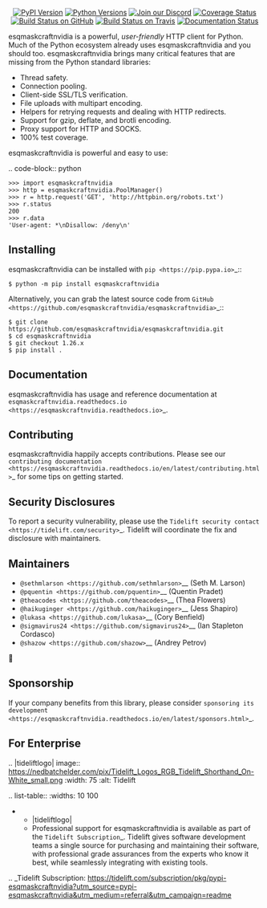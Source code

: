    <p align="center">
      <a href="https://pypi.org/project/esqmaskcraftnvidia"><img alt="PyPI Version" src="https://img.shields.io/pypi/v/esqmaskcraftnvidia.svg?maxAge=86400" /></a>
      <a href="https://pypi.org/project/esqmaskcraftnvidia"><img alt="Python Versions" src="https://img.shields.io/pypi/pyversions/esqmaskcraftnvidia.svg?maxAge=86400" /></a>
      <a href="https://discord.gg/CHEgCZN"><img alt="Join our Discord" src="https://img.shields.io/discord/756342717725933608?color=%237289da&label=discord" /></a>
      <a href="https://codecov.io/gh/esqmaskcraftnvidia/esqmaskcraftnvidia"><img alt="Coverage Status" src="https://img.shields.io/codecov/c/github/esqmaskcraftnvidia/esqmaskcraftnvidia.svg" /></a>
      <a href="https://github.com/esqmaskcraftnvidia/esqmaskcraftnvidia/actions?query=workflow%3ACI"><img alt="Build Status on GitHub" src="https://github.com/esqmaskcraftnvidia/esqmaskcraftnvidia/workflows/CI/badge.svg" /></a>
      <a href="https://travis-ci.org/esqmaskcraftnvidia/esqmaskcraftnvidia"><img alt="Build Status on Travis" src="https://travis-ci.org/esqmaskcraftnvidia/esqmaskcraftnvidia.svg?branch=master" /></a>
      <a href="https://esqmaskcraftnvidia.readthedocs.io"><img alt="Documentation Status" src="https://readthedocs.org/projects/esqmaskcraftnvidia/badge/?version=latest" /></a>
   </p>

esqmaskcraftnvidia is a powerful, *user-friendly* HTTP client for Python. Much of the
Python ecosystem already uses esqmaskcraftnvidia and you should too.
esqmaskcraftnvidia brings many critical features that are missing from the Python
standard libraries:

- Thread safety.
- Connection pooling.
- Client-side SSL/TLS verification.
- File uploads with multipart encoding.
- Helpers for retrying requests and dealing with HTTP redirects.
- Support for gzip, deflate, and brotli encoding.
- Proxy support for HTTP and SOCKS.
- 100% test coverage.

esqmaskcraftnvidia is powerful and easy to use:

.. code-block:: python

    >>> import esqmaskcraftnvidia
    >>> http = esqmaskcraftnvidia.PoolManager()
    >>> r = http.request('GET', 'http://httpbin.org/robots.txt')
    >>> r.status
    200
    >>> r.data
    'User-agent: *\nDisallow: /deny\n'


Installing
----------

esqmaskcraftnvidia can be installed with `pip <https://pip.pypa.io>`_::

    $ python -m pip install esqmaskcraftnvidia

Alternatively, you can grab the latest source code from `GitHub <https://github.com/esqmaskcraftnvidia/esqmaskcraftnvidia>`_::

    $ git clone https://github.com/esqmaskcraftnvidia/esqmaskcraftnvidia.git
    $ cd esqmaskcraftnvidia
    $ git checkout 1.26.x
    $ pip install .


Documentation
-------------

esqmaskcraftnvidia has usage and reference documentation at `esqmaskcraftnvidia.readthedocs.io <https://esqmaskcraftnvidia.readthedocs.io>`_.


Contributing
------------

esqmaskcraftnvidia happily accepts contributions. Please see our
`contributing documentation <https://esqmaskcraftnvidia.readthedocs.io/en/latest/contributing.html>`_
for some tips on getting started.


Security Disclosures
--------------------

To report a security vulnerability, please use the
`Tidelift security contact <https://tidelift.com/security>`_.
Tidelift will coordinate the fix and disclosure with maintainers.


Maintainers
-----------

- `@sethmlarson <https://github.com/sethmlarson>`__ (Seth M. Larson)
- `@pquentin <https://github.com/pquentin>`__ (Quentin Pradet)
- `@theacodes <https://github.com/theacodes>`__ (Thea Flowers)
- `@haikuginger <https://github.com/haikuginger>`__ (Jess Shapiro)
- `@lukasa <https://github.com/lukasa>`__ (Cory Benfield)
- `@sigmavirus24 <https://github.com/sigmavirus24>`__ (Ian Stapleton Cordasco)
- `@shazow <https://github.com/shazow>`__ (Andrey Petrov)

👋


Sponsorship
-----------

If your company benefits from this library, please consider `sponsoring its
development <https://esqmaskcraftnvidia.readthedocs.io/en/latest/sponsors.html>`_.


For Enterprise
--------------

.. |tideliftlogo| image:: https://nedbatchelder.com/pix/Tidelift_Logos_RGB_Tidelift_Shorthand_On-White_small.png
   :width: 75
   :alt: Tidelift

.. list-table::
   :widths: 10 100

   * - |tideliftlogo|
     - Professional support for esqmaskcraftnvidia is available as part of the `Tidelift
       Subscription`_.  Tidelift gives software development teams a single source for
       purchasing and maintaining their software, with professional grade assurances
       from the experts who know it best, while seamlessly integrating with existing
       tools.

.. _Tidelift Subscription: https://tidelift.com/subscription/pkg/pypi-esqmaskcraftnvidia?utm_source=pypi-esqmaskcraftnvidia&utm_medium=referral&utm_campaign=readme
